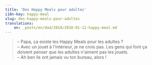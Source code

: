 ```yaml
---
title: 'Des Happy Meals pour adultes'
i18n-key: happy-meal
slug: des-happy-meals-pour-adultes
translations:
    en: _posts/en/dad/2018/2018-01-12-happy-meal.md
---
```


> – Papa, ça existe les <span lang="en">Happy Meals</span> pour les adultes ?  
> – Avec un jouet à l'intérieur, je ne crois pas. Les gens qui font ça doivent
> penser que les adultes n'aiment pas les jouets.  
> – Ah ben ils ont jamais vu ton bureau, alors !

